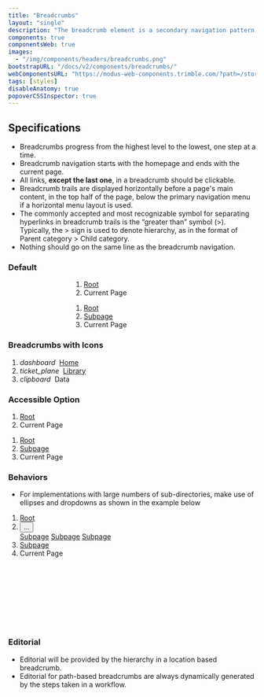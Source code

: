 ```yaml
---
title: "Breadcrumbs"
layout: "single"
description: "The breadcrumb element is a secondary navigation pattern that shows hierarchy among content."
components: true
componentsWeb: true
images:
  - "/img/components/headers/breadcrumbs.png"
bootstrapURL: "/docs/v2/components/breadcrumbs/"
webComponentsURL: "https://modus-web-components.trimble.com/?path=/story/components-breadcrumb--default"
tags: [styles]
disableAnatomy: true
popoverCSSInspector: true
---
```


## Specifications

- Breadcrumbs progress from the highest level to the lowest, one step at a time.
- Breadcrumb navigation starts with the homepage and ends with the current page.
- All links, **except the last one**, in a breadcrumb should be clickable.
- Breadcrumb trails are displayed horizontally before a page's main content, in the top half of the page, below the primary navigation menu if a horizontal menu layout is used.
- The commonly accepted and most recognizable symbol for separating hyperlinks in breadcrumb trails is the “greater than” symbol (>). Typically, the > sign is used to denote hierarchy, as in the format of Parent category > Child category.
- Nothing should go on the same line as the breadcrumb navigation.

### Default

<div class="guide-example-block bg-secondary bg-opacity-10 p-5 pb-2">
  <div class="guide-sample" style="margin-left: 130px;">
    <nav aria-label="breadcrumb">
      <ol class="breadcrumb mb-3">
        <li class="breadcrumb-item"><a href="#"
          data-bs-toggle="popover"
          data-bs-placement="left"
          data-bs-custom-class="popover-css-inspector"
          data-css-inspector-hide="bg-color b-radius height margin padding width"
        >Root</a></li>
        <li class="breadcrumb-item active" aria-current="page"
          data-bs-toggle="popover"
          data-bs-placement="right"
          data-bs-custom-class="popover-css-inspector"
          data-css-inspector-hide="bg-color b-radius font-size height margin padding text-align width"
        >Current Page</li>
      </ol>
    </nav>
    <nav aria-label="breadcrumb">
      <ol class="breadcrumb mb-3">
        <li class="breadcrumb-item"><a href="#">Root</a></li>
        <li class="breadcrumb-item"><a href="#">Subpage </a></li>
        <li class="breadcrumb-item active" aria-current="page">Current Page</li>
      </ol>
    </nav>
  </div>
</div>

### Breadcrumbs with Icons

<div class="guide-example-block d-inline-block">
  <div class="guide-sample my-2">
    <nav aria-label="breadcrumb">
      <ol class="breadcrumb">
        <li class="breadcrumb-item d-flex align-items-center"><i class="modus-icons notranslate" aria-hidden="true">dashboard</i><a href="#">Home</a></li>
        <li class="breadcrumb-item d-flex align-items-center"><i class="modus-icons notranslate" aria-hidden="true">ticket_plane</i><a href="#">Library</a></li>
        <li class="breadcrumb-item d-flex align-items-center active" aria-current="page"><i class="modus-icons notranslate" aria-hidden="true">clipboard</i>Data</li>
      </ol>
    </nav>
  </div>
</div>

<style>
.breadcrumb-item i {
  margin-right: .5rem;
  color: rgba(var(--bs-link-color-rgb));
}

.breadcrumb-underline .breadcrumb-item a{
  text-decoration: underline;
}
</style>

### Accessible Option

<div class="guide-example-block d-inline-block">
  <div class="guide-sample">
    <nav aria-label="breadcrumb">
      <ol class="breadcrumb breadcrumb-underline">
        <li class="breadcrumb-item"><a href="#">Root</a></li>
        <li class="breadcrumb-item active" aria-current="page">Current Page</li>
      </ol>
    </nav>
    <nav aria-label="breadcrumb">
      <ol class="breadcrumb breadcrumb-underline">
        <li class="breadcrumb-item"><a href="#">Root</a></li>
        <li class="breadcrumb-item"><a href="#">Subpage </a></li>
        <li class="breadcrumb-item active" aria-current="page">Current Page</li>
      </ol>
    </nav>
  </div>
</div>

### Behaviors

- For implementations with large numbers of sub-directories, make use of ellipses and dropdowns as shown in the example below

<div class="guide-example-block d-inline-block">
  <div class="guide-sample" style="padding-bottom: 125px">
    <nav aria-label="breadcrumb">
      <ol class="breadcrumb mb-0">
        <li class="breadcrumb-item"><a href="#">Root</a></li>
        <li class="breadcrumb-item">
          <div class="dropdown float-start">
            <button
              type="button"
              id="breadcrumbDropdown"
              data-bs-toggle="dropdown"
              class="border-0 px-1 bg-transparent"
              aria-haspopup="true"
              aria-expanded="false"
            >
              ...
            </button>
            <div
              class="dropdown-menu show"
              aria-labelledby="breadcrumbDropdown"
            >
              <a href="#" class="dropdown-item text-decoration-none text-body">Subpage</a>
              <a href="#" class="dropdown-item text-decoration-none text-body">Subpage</a>
              <a href="#" class="dropdown-item text-decoration-none text-body">Subpage</a>
            </div>
          </div>
        </li>
        <li class="breadcrumb-item"><a href="#">Subpage</a></li>
        <li class="breadcrumb-item active" aria-current="page">Current Page</li>
      </ol>
    </nav>
  </div>
</div>

### Editorial

- Editorial will be provided by the hierarchy in a location based breadcrumb.
- Editorial for path-based breadcrumbs are always dynamically generated by the steps taken in a workflow.
